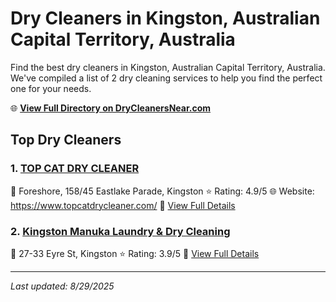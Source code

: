# Dry Cleaners in Kingston, Australian Capital Territory, Australia

Find the best dry cleaners in Kingston, Australian Capital Territory, Australia. We've compiled a list of 2 dry cleaning services to help you find the perfect one for your needs.

🌐 **[View Full Directory on DryCleanersNear.com](https://drycleanersnear.com/city/Australia/Australian%20Capital%20Territory/Kingston)**

## Top Dry Cleaners

### 1. [TOP CAT DRY CLEANER](https://drycleanersnear.com/dryCleaner/68a2892ee025a3a8d28d37b1/top-cat-dry-cleaner)
📍 Foreshore, 158/45 Eastlake Parade, Kingston
⭐ Rating: 4.9/5
🌐 Website: https://www.topcatdrycleaner.com/
🔗 [View Full Details](https://drycleanersnear.com/dryCleaner/68a2892ee025a3a8d28d37b1/top-cat-dry-cleaner)

### 2. [Kingston Manuka Laundry & Dry Cleaning](https://drycleanersnear.com/dryCleaner/68a2893ce025a3a8d28d3991/kingston-manuka-laundry-dry-cleaning)
📍 27-33 Eyre St, Kingston
⭐ Rating: 3.9/5
🔗 [View Full Details](https://drycleanersnear.com/dryCleaner/68a2893ce025a3a8d28d3991/kingston-manuka-laundry-dry-cleaning)


---

*Last updated: 8/29/2025*
